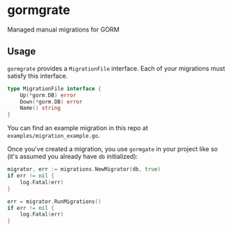 # gormgrate

Managed manual migrations for GORM

## Usage 

`gormgrate` provides a `MigrationFile` interface. Each of your migrations must
satisfy this interface.

```go
type MigrationFile interface {
	Up(*gorm.DB) error
	Down(*gorm.DB) error
	Name() string
}
```

You can find an example migration in this repo at
`examples/migration_example.go`.

Once you've created a migration, you use `gormgate` in your project like so
(it's assumed you already have `db` initialized):

```go 
migrator, err := migrations.NewMigrator(db, true)
if err != nil {
    log.Fatal(err)
}

err = migrator.RunMigrations()
if err != nil {
	log.Fatal(err)
}
```
